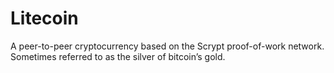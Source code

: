 # Litecoin

A peer-to-peer cryptocurrency based on the Scrypt proof-of-work network.
Sometimes referred to as the silver of bitcoin’s gold.

